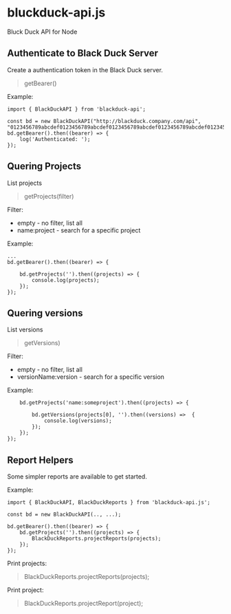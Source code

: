 # bluckduck-api.js
Bluck Duck API for Node

## Authenticate to Black Duck Server

Create a authentication token in the Black Duck server.

> getBearer()

Example:

```
import { BlackDuckAPI } from 'blackduck-api';

const bd = new BlackDuckAPI("http://blackduck.company.com/api", "0123456789abcdef0123456789abcdef0123456789abcdef0123456789abcdef0123456789abcdef0123456789abcdef==");
bd.getBearer().then((bearer) => {
    log('Authenticated: ');
});
```
## Quering Projects
List projects
> getProjects(filter)

Filter:
* empty - no filter, list all
* name:project - search for a specific project 

Example:

```
...
bd.getBearer().then((bearer) => {

    bd.getProjects('').then((projects) => {
        console.log(projects);
    });
});
```

## Quering versions
List versions
> getVersions)

Filter:
* empty - no filter, list all
* versionName:version - search for a specific version 

Example:

```
    bd.getProjects('name:someproject').then((projects) => {

        bd.getVersions(projects[0], '').then((versions) =>  {
            console.log(versions);
        });
    });
});
```

## Report Helpers

Some simpler reports are available to get started.

Example:
```
import { BlackDuckAPI, BlackDuckReports } from 'blackduck-api.js';

const bd = new BlackDuckAPI(.., ...);

bd.getBearer().then((bearer) => {
    bd.getProjects('').then((projects) => {
        BlackDuckReports.projectReports(projects);
    });
});
```

Print projects:
> BlackDuckReports.projectReports(projects);

Print project:
> BlackDuckReports.projectReport(project);
